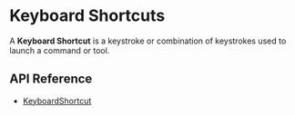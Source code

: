 # Keyboard Shortcuts

A **Keyboard Shortcut** is a keystroke or combination of keystrokes used to launch a command or tool.

## API Reference

* [KeyboardShortcut]($framework:KeyboardShortcut)
